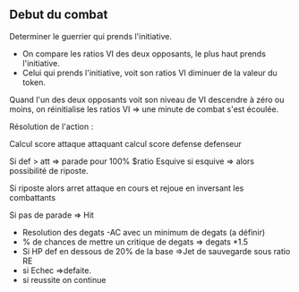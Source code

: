 ## Debut du combat 

Determiner le guerrier qui prends l'initiative.

- On compare les ratios VI des deux opposants, le plus haut prends l'initiative.
- Celui qui prends l'initiative, voit son ratios VI diminuer de la valeur du token.

Quand l'un des deux opposants voit son niveau de VI descendre à zéro ou moins, on réinitialise les ratios VI => une minute de combat s'est écoulée.



Résolution de l'action : 

Calcul score attaque attaquant
calcul score defense defenseur

Si def > att => parade pour 100% $ratio Esquive si esquive => alors possibilité de riposte.

Si riposte alors arret attaque en cours et rejoue en inversant les combattants

Si pas de parade => Hit
 - Resolution des degats -AC avec un minimum de degats (a définir)
 - % de chances de mettre un critique de degats => degats *1.5
 - Si HP def en dessous de 20% de la base =>Jet de sauvegarde sous ratio RE
 - si Echec =>defaite.
 - si reussite on continue

